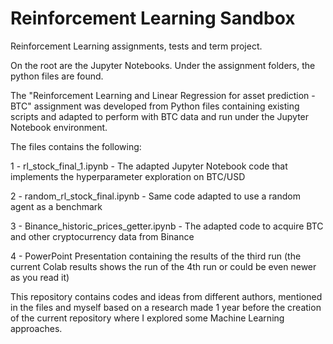 # Reinforcement Learning Sandbox

Reinforcement Learning assignments, tests and term project.

On the root are the Jupyter Notebooks.
Under the assignment folders, the python files are found.

The "Reinforcement Learning and Linear Regression for asset prediction - BTC"  assignment was developed from Python files containing existing scripts and adapted to perform with BTC data and run under the Jupyter Notebook environment.


The files contains the following:

1 - rl_stock_final_1.ipynb - The adapted Jupyter Notebook code that implements the hyperparameter exploration on BTC/USD

2 - random_rl_stock_final.ipynb - Same code adapted to use a random agent as a benchmark

3 - Binance_historic_prices_getter.ipynb - The adapted code to acquire BTC and other cryptocurrency data from Binance

4 - PowerPoint Presentation containing the results of the third run (the current Colab results shows the run of the 4th run or could be even newer as you read it)


This repository contains codes and ideas from different authors, mentioned in the files and myself based on a research made 1 year before the creation of the current repository where I explored some Machine Learning approaches.

